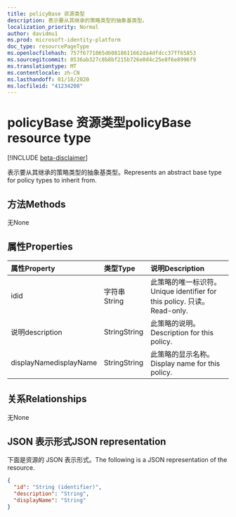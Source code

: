 ```yaml
---
title: policyBase 资源类型
description: 表示要从其继承的策略类型的抽象基类型。
localization_priority: Normal
author: davidmu1
ms.prod: microsoft-identity-platform
doc_type: resourcePageType
ms.openlocfilehash: 757f6771065d60818611662da4dfdcc37ff65853
ms.sourcegitcommit: 0536ab327c8b8bf215b726e0d4c25e8f6e8996f9
ms.translationtype: MT
ms.contentlocale: zh-CN
ms.lasthandoff: 01/18/2020
ms.locfileid: "41234208"
---
```

# <a name="policybase-resource-type"></a><span data-ttu-id="4ecb3-103">policyBase 资源类型</span><span class="sxs-lookup"><span data-stu-id="4ecb3-103">policyBase resource type</span></span>

[!INCLUDE [beta-disclaimer](../../includes/beta-disclaimer.md)]

<span data-ttu-id="4ecb3-104">表示要从其继承的策略类型的抽象基类型。</span><span class="sxs-lookup"><span data-stu-id="4ecb3-104">Represents an abstract base type for policy types to inherit from.</span></span>

## <a name="methods"></a><span data-ttu-id="4ecb3-105">方法</span><span class="sxs-lookup"><span data-stu-id="4ecb3-105">Methods</span></span>

<span data-ttu-id="4ecb3-106">无</span><span class="sxs-lookup"><span data-stu-id="4ecb3-106">None</span></span>

## <a name="properties"></a><span data-ttu-id="4ecb3-107">属性</span><span class="sxs-lookup"><span data-stu-id="4ecb3-107">Properties</span></span>

| <span data-ttu-id="4ecb3-108">属性</span><span class="sxs-lookup"><span data-stu-id="4ecb3-108">Property</span></span>     | <span data-ttu-id="4ecb3-109">类型</span><span class="sxs-lookup"><span data-stu-id="4ecb3-109">Type</span></span>        | <span data-ttu-id="4ecb3-110">说明</span><span class="sxs-lookup"><span data-stu-id="4ecb3-110">Description</span></span> |
|:-------------|:------------|:------------|
|<span data-ttu-id="4ecb3-111">id</span><span class="sxs-lookup"><span data-stu-id="4ecb3-111">id</span></span>|<span data-ttu-id="4ecb3-112">字符串</span><span class="sxs-lookup"><span data-stu-id="4ecb3-112">String</span></span>| <span data-ttu-id="4ecb3-113">此策略的唯一标识符。</span><span class="sxs-lookup"><span data-stu-id="4ecb3-113">Unique identifier for this policy.</span></span> <span data-ttu-id="4ecb3-114">只读。</span><span class="sxs-lookup"><span data-stu-id="4ecb3-114">Read-only.</span></span>|
|<span data-ttu-id="4ecb3-115">说明</span><span class="sxs-lookup"><span data-stu-id="4ecb3-115">description</span></span>|<span data-ttu-id="4ecb3-116">String</span><span class="sxs-lookup"><span data-stu-id="4ecb3-116">String</span></span>| <span data-ttu-id="4ecb3-117">此策略的说明。</span><span class="sxs-lookup"><span data-stu-id="4ecb3-117">Description for this policy.</span></span>|
|<span data-ttu-id="4ecb3-118">displayName</span><span class="sxs-lookup"><span data-stu-id="4ecb3-118">displayName</span></span>|<span data-ttu-id="4ecb3-119">String</span><span class="sxs-lookup"><span data-stu-id="4ecb3-119">String</span></span>| <span data-ttu-id="4ecb3-120">此策略的显示名称。</span><span class="sxs-lookup"><span data-stu-id="4ecb3-120">Display name for this policy.</span></span> |

## <a name="relationships"></a><span data-ttu-id="4ecb3-121">关系</span><span class="sxs-lookup"><span data-stu-id="4ecb3-121">Relationships</span></span>

<span data-ttu-id="4ecb3-122">无</span><span class="sxs-lookup"><span data-stu-id="4ecb3-122">None</span></span>

## <a name="json-representation"></a><span data-ttu-id="4ecb3-123">JSON 表示形式</span><span class="sxs-lookup"><span data-stu-id="4ecb3-123">JSON representation</span></span>

<span data-ttu-id="4ecb3-124">下面是资源的 JSON 表示形式。</span><span class="sxs-lookup"><span data-stu-id="4ecb3-124">The following is a JSON representation of the resource.</span></span>

<!-- {
  "blockType": "resource",
  "optionalProperties": [

  ],
  "@odata.type": "microsoft.graph.policyBase",
  "baseType": "",
  "keyProperty": "id"
}-->

```json
{
  "id": "String (identifier)",
  "description": "String",
  "displayName": "String"
}
```

<!-- uuid: 16cd6b66-4b1a-43a1-adaf-3a886856ed98
2019-02-04 14:57:30 UTC -->
<!-- {
  "type": "#page.annotation",
  "description": "policyBase resource",
  "keywords": "",
  "section": "documentation",
  "tocPath": ""
}-->